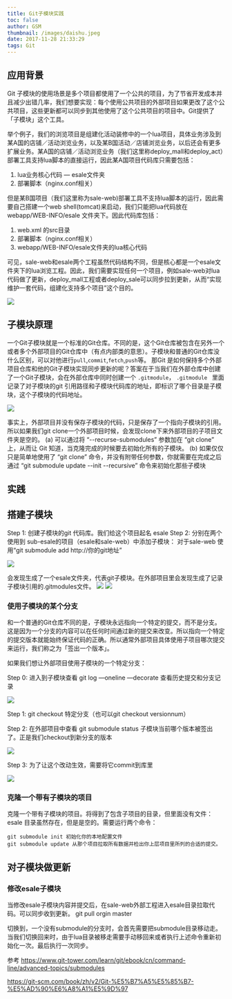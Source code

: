 ```yaml
---
title: Git子模块实践
toc: false
author: GSM
thumbnail: /images/daishu.jpeg
date: 2017-11-28 21:33:29
tags: Git
---
```


## 应用背景
Git 子模块的使用场景是多个项目都使用了一个公共的项目，为了节省开发成本并且减少出错几率，我们想要实现：每个使用公共项目的外部项目如果更改了这个公共项目，这些更新都可以同步到其他使用了这个公共项目的项目中。Git提供了「子模块」这个工具。

<!-- more -->

举个例子，我们的浏览项目是组建化活动装修中的一个lua项目，具体业务涉及到某A国的店铺／活动浏览业务，以及某B国活动／店铺浏览业务，以后还会有更多扩展业务。某A国的店铺／活动浏览业务（我们这里称deploy_mall和deploy_act）部署工具支持lua脚本的直接运行，因此某A国项目代码库只需要包括：
1. lua业务核心代码 — esale文件夹
2. 部署脚本（nginx.conf相关）

但是某B国项目（我们这里称为sale-web)部署工具不支持lua脚本的运行，因此需要自己搭建一个web shell(tomcat)来启动，我们只能把lua代码放在 webapp/WEB-INFO/esale 文件夹下。因此代码库包括：
1. web.xml 的src目录
2. 部署脚本（nginx.conf相关）
3.  webapp/WEB-INFO/esale文件夹的lua核心代码

可见，sale-web和esale两个工程虽然代码结构不同，但是核心都是一个esale文件夹下的lua浏览工程。因此，我们需要实现任何一个项目，例如sale-web对lua代码做了更新，deploy_mall工程或者deploy_sale可以同步拉到更新，从而“实现维护一套代码，组建化支持多个项目”这个目的。

![][0]

## 子模块原理
一个Git子模块就是一个标准的Git仓库。不同的是，这个Git仓库被包含在另外一个或者多个外部项目的Git仓库中（有点内部类的意思）。子模块和普通的Git仓库没什么区别，可以对他进行`pull`,`commit`,`fetch`,`push`等。 那Git 是如何保持多个外部项目仓库和他的Git子模块实现同步更新的呢？答案在于当我们在外部仓库中创建了一个Git子模块，会在外部仓库中同时创建一个 `.gitmodule`， `.gitmodule ` 里面记录了对子模块的git 引用路径和子模块代码库的地址，即标识了哪个目录是子模块，这个子模块的代码地址。

![][1]

事实上，外部项目并没有保存子模块的代码，只是保存了一个指向子模块的引用。所以如果我们git clone一个外部项目时候，会发现clone下来外部项目的子项目文件夹是空的。
(a) 可以通过将 “--recurse-submodules” 参数加在 “git clone” 上，从而让 Git 知道，当克隆完成的时候要去初始化所有的子模块。
(b) 如果仅仅只是简单地使用了 “git clone” 命令，并没有附带任何参数，你就需要在完成之后通过 “git submodule update --init --recursive” 命令来初始化那些子模块

## 实践

## 搭建子模块
Step 1: 创建子模块的git 代码库。我们给这个项目起名 esale
Step 2: 分别在两个使用到 sub-esale的项目（esale和sale-web）中添加子模块：
    对于sale-web 使用“git submodule add http://你的git地址”

![][2]

会发现生成了一个esale文件夹，代表git子模块。在外部项目里会发现生成了记录子模块引用的.gitmodules文件。
![][4]
![][5]


###  使用子模块的某个分支
和一个普通的Git仓库不同的是，子模块永远指向一个特定的提交，而不是分支。这是因为一个分支的内容可以在任何时间通过新的提交来改变。所以指向一个特定的提交版本就能始终保证代码的正确。所以通常外部项目具体使用子项目哪次提交来运行，我们称之为「签出一个版本」。

如果我们想让外部项目使用子模块的一个特定分支：

Step 0: 进入到子模块查看 git log —oneline —decorate 查看历史提交和分支记录

![][7]

Step 1: git checkout 特定分支（也可以git checkout versionnum）

Step 2: 在外部项目中查看 git submodule status 子模块当前哪个版本被签出了。正是我们checkout到新分支的版本

![][8]

Step 3: 为了让这个改动生效，需要将它commit到库里

![][9]

### 克隆一个带有子模块的项目

克隆一个带有子模块的项目。将得到了包含子项目的目录，但里面没有文件：esale 目录虽然存在，但是是空的。需要运行两个命令：

```
git submodule init 初始化你的本地配置文件
git submodule update 从那个项目拉取所有数据并检出你上层项目里所列的合适的提交。
```

## 对子模块做更新

### 修改esale子模块

当修改esale子模块内容并提交后，在sale-web外部工程进入esale目录拉取代码。可以同步收到更新。
git pull orgin master


切换到，一个没有submodule的分支时，会首先需要把submodule目录移动走。当我们切换回来时，由于lua目录被移走需要手动移回来或者执行上述命令重新初始化一次。最后执行一次同步。

参考
https://www.git-tower.com/learn/git/ebook/cn/command-line/advanced-topics/submodules

https://git-scm.com/book/zh/v2/Git-%E5%B7%A5%E5%85%B7-%E5%AD%90%E6%A8%A1%E5%9D%97

[0]: archi.png
[1]: 1.png
[2]: 2.png
[4]: 4.png
[5]: 5.png
[7]: 7.png
[8]: 8.png
[9]: 9.png